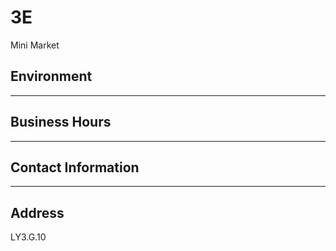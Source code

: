 # 3E

Mini Market

## Environment

---

## Business Hours

---

## Contact Information

---

## Address

LY3.G.10
